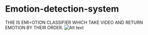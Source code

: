 # Emotion-detection-system
THIE IS EMI=OTION CLASSIFIER  WHICH TAKE VIDEO AND RETURN EMOTION BY THEIR ORDER.
![Alt text]([C:\Users\eyal_a\PycharmProjects\finelProject\_110124398_mediaitem110121043.jpg](https://www.linkpicture.com/view.php?img=LPic63cef9c709cca551499333) "Optional title")
